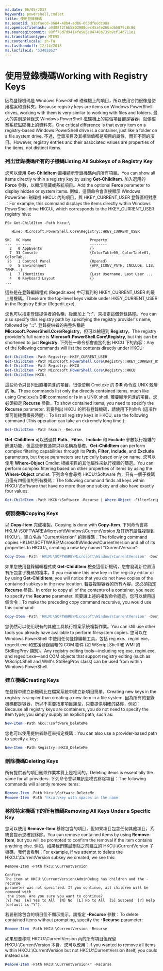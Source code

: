 ```yaml
---
ms.date: 06/05/2017
keywords: powershell,cmdlet
title: 使用登錄機碼
ms.assetid: 91bfaecd-8684-48b4-ad86-065dfe6dc90a
ms.openlocfilehash: a9d08f2f6b5803980dec45a4e266ad66879c8c8d
ms.sourcegitcommit: 00ff76d7d9414fe585c04740b739b9cf14d711e1
ms.translationtype: MTE95
ms.contentlocale: zh-TW
ms.lasthandoff: 12/14/2018
ms.locfileid: "53402062"
---
```

# <a name="working-with-registry-keys"></a><span data-ttu-id="45105-103">使用登錄機碼</span><span class="sxs-lookup"><span data-stu-id="45105-103">Working with Registry Keys</span></span>

<span data-ttu-id="45105-104">因為登錄機碼是 Windows PowerShell 磁碟機上的項目，所以使用它們很像是使用檔案和資料夾。</span><span class="sxs-lookup"><span data-stu-id="45105-104">Because registry keys are items on Windows PowerShell drives, working with them is very similar to working with files and folders.</span></span> <span data-ttu-id="45105-105">最大的差別是登錄式 Windows PowerShell 磁碟機上的每個項目都是容器，就像檔案系統磁碟機上的資料夾。</span><span class="sxs-lookup"><span data-stu-id="45105-105">One critical difference is that every item on a registry-based Windows PowerShell drive is a container, just like a folder on a file system drive.</span></span> <span data-ttu-id="45105-106">不過，登錄項目及其相關值都是項目的屬性，而非不同的項目。</span><span class="sxs-lookup"><span data-stu-id="45105-106">However, registry entries and their associated values are properties of the items, not distinct items.</span></span>

### <a name="listing-all-subkeys-of-a-registry-key"></a><span data-ttu-id="45105-107">列出登錄機碼所有的子機碼</span><span class="sxs-lookup"><span data-stu-id="45105-107">Listing All Subkeys of a Registry Key</span></span>

<span data-ttu-id="45105-108">您可以使用 **Get-ChildItem** 直接顯示登錄機碼內的所有項目。</span><span class="sxs-lookup"><span data-stu-id="45105-108">You can show all items directly within a registry key by using **Get-ChildItem**.</span></span> <span data-ttu-id="45105-109">加入選用的 **Force** 參數，以顯示隱藏或系統項目。</span><span class="sxs-lookup"><span data-stu-id="45105-109">Add the optional **Force** parameter to display hidden or system items.</span></span> <span data-ttu-id="45105-110">例如，這個命令會直接顯示 Windows PowerShell 磁碟機 HKCU: 內的項目，與 HKEY_CURRENT_USER 登錄區相對應︰</span><span class="sxs-lookup"><span data-stu-id="45105-110">For example, this command displays the items directly within Windows PowerShell drive HKCU:, which corresponds to the HKEY_CURRENT_USER registry hive:</span></span>

```
PS> Get-ChildItem -Path hkcu:\

   Hive: Microsoft.PowerShell.Core\Registry::HKEY_CURRENT_USER

SKC  VC Name                           Property
---  -- ----                           --------
  2   0 AppEvents                      {}
  7  33 Console                        {ColorTable00, ColorTable01, ColorTab...
 25   1 Control Panel                  {Opened}
  0   5 Environment                    {APR_ICONV_PATH, INCLUDE, LIB, TEMP...}
  1   7 Identities                     {Last Username, Last User ...
  4   0 Keyboard Layout                {}
...
```

<span data-ttu-id="45105-111">這些是在登錄編輯程式 (Regedit.exe) 中可看到的 HKEY_CURRENT_USER 的最上層機碼。</span><span class="sxs-lookup"><span data-stu-id="45105-111">These are the top-level keys visible under HKEY_CURRENT_USER in the Registry Editor (Regedit.exe).</span></span>

<span data-ttu-id="45105-112">您也可以指定登錄提供者的名稱，後面加上 "**::**"，來指定這個登錄路徑。</span><span class="sxs-lookup"><span data-stu-id="45105-112">You can also specify this registry path by specifying the registry provider's name, followed by "**::**".</span></span> <span data-ttu-id="45105-113">登錄提供者的完整名稱是 **Microsoft.PowerShell.Core\\Registry**，但可以縮短到 **Registry**。</span><span class="sxs-lookup"><span data-stu-id="45105-113">The registry provider's full name is **Microsoft.PowerShell.Core\\Registry**, but this can be shortened to just **Registry**.</span></span> <span data-ttu-id="45105-114">下列任一命令都會直接列出 HKCU 下的內容︰</span><span class="sxs-lookup"><span data-stu-id="45105-114">Any of the following commands will list the contents directly under HKCU:</span></span>

```powershell
Get-ChildItem -Path Registry::HKEY_CURRENT_USER
Get-ChildItem -Path Microsoft.PowerShell.Core\Registry::HKEY_CURRENT_USER
Get-ChildItem -Path Registry::HKCU
Get-ChildItem -Path Microsoft.PowerShell.Core\Registry::HKCU
Get-ChildItem HKCU:
```

<span data-ttu-id="45105-115">這些命令只會列出直接包含的項目，很像使用 Cmd.exe 的 **DIR** 命令或 UNIX 殼層的 **ls**。</span><span class="sxs-lookup"><span data-stu-id="45105-115">These commands list only the directly contained items, much like using Cmd.exe's **DIR** command or **ls** in a UNIX shell.</span></span> <span data-ttu-id="45105-116">若要顯示包含的項目，您必須指定 **Recurse** 參數。</span><span class="sxs-lookup"><span data-stu-id="45105-116">To show contained items, you need to specify the **Recurse** parameter.</span></span> <span data-ttu-id="45105-117">若要列出 HKCU 的所有登錄機碼，請使用下列命令 (這項作業可能耗費很長時間)︰</span><span class="sxs-lookup"><span data-stu-id="45105-117">To list all registry keys in HKCU, use the following command (This operation can take an extremely long time.):</span></span>

```powershell
Get-ChildItem -Path hkcu:\ -Recurse
```

<span data-ttu-id="45105-118">**Get-ChildItem** 可以透過其 **Path**、**Filter**、**Include** 和 **Exclude** 參數執行複雜的篩選功能，但這些參數通常只以名稱為基礎。</span><span class="sxs-lookup"><span data-stu-id="45105-118">**Get-ChildItem** can perform complex filtering capabilities through its **Path**, **Filter**, **Include**, and **Exclude** parameters, but those parameters are typically based only on name.</span></span> <span data-ttu-id="45105-119">您可以使用 **Where-Object** Cmdlet 根據項目的其他屬性來執行複雜的篩選。</span><span class="sxs-lookup"><span data-stu-id="45105-119">You can perform complex filtering based on other properties of items by using the **Where-Object** cmdlet.</span></span> <span data-ttu-id="45105-120">下列命令會尋找 HKCU:\\Software 內，只有一個子機碼且僅有四個值的所有機碼︰</span><span class="sxs-lookup"><span data-stu-id="45105-120">The following command finds all keys within HKCU:\\Software that have no more than one subkey and also have exactly four values:</span></span>

```powershell
Get-ChildItem -Path HKCU:\Software -Recurse | Where-Object -FilterScript {($_.SubKeyCount -le 1) -and ($_.ValueCount -eq 4) }
```

### <a name="copying-keys"></a><span data-ttu-id="45105-121">複製機碼</span><span class="sxs-lookup"><span data-stu-id="45105-121">Copying Keys</span></span>

<span data-ttu-id="45105-122">以 **Copy-Item** 完成複製。</span><span class="sxs-lookup"><span data-stu-id="45105-122">Copying is done with **Copy-Item**.</span></span> <span data-ttu-id="45105-123">下列命令會將 HKLM:\\SOFTWARE\\Microsoft\\Windows\\CurrentVersion 及其所有屬性複製到 HKCU:\\，建立名為 "CurrentVersion" 的新機碼︰</span><span class="sxs-lookup"><span data-stu-id="45105-123">The following command copies HKLM:\\SOFTWARE\\Microsoft\\Windows\\CurrentVersion and all of its properties to HKCU:\\, creating a new key named "CurrentVersion":</span></span>

```powershell
Copy-Item -Path 'HKLM:\SOFTWARE\Microsoft\Windows\CurrentVersion' -Destination hkcu:
```

<span data-ttu-id="45105-124">如果您使用登錄編輯程式或 **Get-ChildItem** 檢查這個新機碼，您會發現新位置沒有所包含子機碼的複本。</span><span class="sxs-lookup"><span data-stu-id="45105-124">If you examine this new key in the registry editor or by using **Get-ChildItem**, you will notice that you do not have copies of the contained subkeys in the new location.</span></span> <span data-ttu-id="45105-125">若要複製容器的所有內容，您必須指定 **Recurse** 參數。</span><span class="sxs-lookup"><span data-stu-id="45105-125">In order to copy all of the contents of a container, you need to specify the **Recurse** parameter.</span></span> <span data-ttu-id="45105-126">若要讓上述的複製命令遞迴，您可以使用這個命令︰</span><span class="sxs-lookup"><span data-stu-id="45105-126">To make the preceding copy command recursive, you would use this command:</span></span>

```powershell
Copy-Item -Path 'HKLM:\SOFTWARE\Microsoft\Windows\CurrentVersion' -Destination hkcu: -Recurse
```

<span data-ttu-id="45105-127">您仍然可以使用現有的其他工具執行檔案系統複製作業。</span><span class="sxs-lookup"><span data-stu-id="45105-127">You can still use other tools you already have available to perform filesystem copies.</span></span> <span data-ttu-id="45105-128">您可以在 Windows PowerShell 中使用任何登錄編輯工具，包括 reg.exe、regini.exe、regedit.exe 和支援登錄編輯的 COM 物件 (如 WScript.Shell 和 WMI 的 StdRegProv 類別)。</span><span class="sxs-lookup"><span data-stu-id="45105-128">Any registry editing tools—including reg.exe, regini.exe, and regedit.exe—and COM objects that support registry editing (such as WScript.Shell and WMI's StdRegProv class) can be used from within Windows PowerShell.</span></span>

### <a name="creating-keys"></a><span data-ttu-id="45105-129">建立機碼</span><span class="sxs-lookup"><span data-stu-id="45105-129">Creating Keys</span></span>

<span data-ttu-id="45105-130">在登錄中建立新機碼比在檔案系統中建立新項目簡單。</span><span class="sxs-lookup"><span data-stu-id="45105-130">Creating new keys in the registry is simpler than creating a new item in a file system.</span></span> <span data-ttu-id="45105-131">因為所有的登錄機碼都是容器，所以不需要指定項目類型，只要提供明確的路徑，例如︰</span><span class="sxs-lookup"><span data-stu-id="45105-131">Because all registry keys are containers, you do not need to specify the item type; you simply supply an explicit path, such as:</span></span>

```powershell
New-Item -Path hkcu:\software_DeleteMe
```

<span data-ttu-id="45105-132">您也可以使用提供者路徑來指定機碼︰</span><span class="sxs-lookup"><span data-stu-id="45105-132">You can also use a provider-based path to specify a key:</span></span>

```powershell
New-Item -Path Registry::HKCU_DeleteMe
```

### <a name="deleting-keys"></a><span data-ttu-id="45105-133">刪除機碼</span><span class="sxs-lookup"><span data-stu-id="45105-133">Deleting Keys</span></span>

<span data-ttu-id="45105-134">所有提供者的項目刪除作業本質上是相同的。</span><span class="sxs-lookup"><span data-stu-id="45105-134">Deleting items is essentially the same for all providers.</span></span> <span data-ttu-id="45105-135">下列命令會以無訊息模式移除項目︰</span><span class="sxs-lookup"><span data-stu-id="45105-135">The following commands will silently remove items:</span></span>

```powershell
Remove-Item -Path hkcu:\Software_DeleteMe
Remove-Item -Path 'hkcu:\key with spaces in the name'
```

### <a name="removing-all-keys-under-a-specific-key"></a><span data-ttu-id="45105-136">移除特定機碼下的所有機碼</span><span class="sxs-lookup"><span data-stu-id="45105-136">Removing All Keys Under a Specific Key</span></span>

<span data-ttu-id="45105-137">您可以使用 **Remove-Item** 移除包含的項目，但如果項目包含任何其他項目，系統會提示您確認移除。</span><span class="sxs-lookup"><span data-stu-id="45105-137">You can remove contained items by using **Remove-Item**, but you will be prompted to confirm the removal if the item contains anything else.</span></span> <span data-ttu-id="45105-138">例如，如果我們嘗試刪除之前建立的 HKCU:\\CurrentVersion 子機碼，我們會看到︰</span><span class="sxs-lookup"><span data-stu-id="45105-138">For example, if we attempt to delete the HKCU:\\CurrentVersion subkey we created, we see this:</span></span>

```
Remove-Item -Path hkcu:\CurrentVersion

Confirm
The item at HKCU:\CurrentVersion\AdminDebug has children and the -recurse
parameter was not specified. If you continue, all children will be removed with
 the item. Are you sure you want to continue?
[Y] Yes  [A] Yes to All  [N] No  [L] No to All  [S] Suspend  [?] Help
(default is "Y"):
```

<span data-ttu-id="45105-139">若要刪除包含的項目但不顯示提示，請指定 **-Recurse** 參數︰</span><span class="sxs-lookup"><span data-stu-id="45105-139">To delete contained items without prompting, specify the **-Recurse** parameter:</span></span>

```powershell
Remove-Item -Path HKCU:\CurrentVersion -Recurse
```

<span data-ttu-id="45105-140">如果想要移除 HKCU:\\CurrentVersion 內的所有項目但保留 HKCU:\\CurrentVersion 本身，您可以改用︰</span><span class="sxs-lookup"><span data-stu-id="45105-140">If you wanted to remove all items within HKCU:\\CurrentVersion but not HKCU:\\CurrentVersion itself, you could instead use:</span></span>

```powershell
Remove-Item -Path HKCU:\CurrentVersion\* -Recurse
```